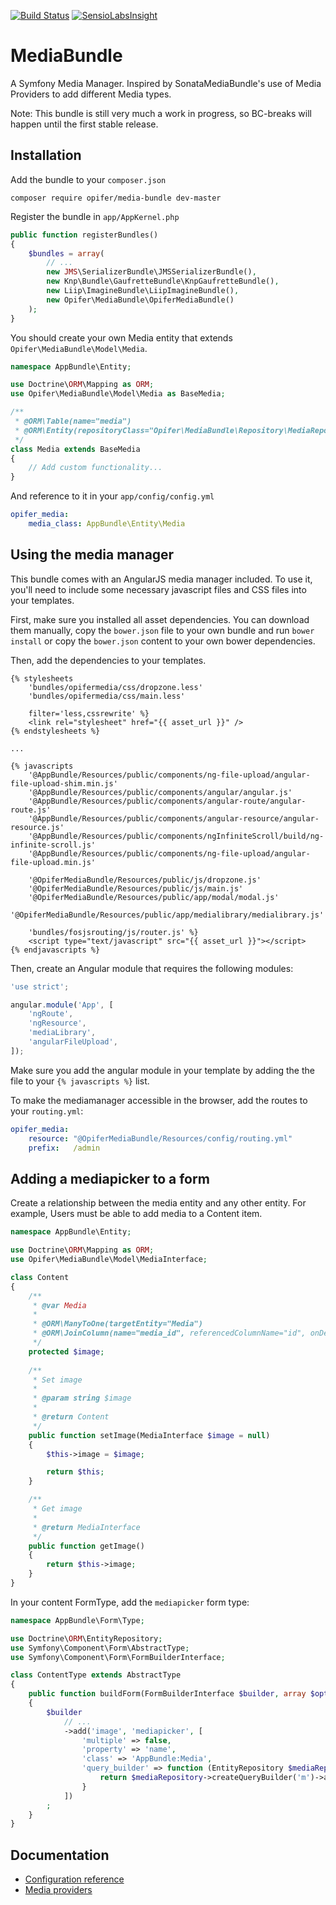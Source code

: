 [![Build Status](https://travis-ci.org/Opifer/MediaBundle.svg)](https://travis-ci.org/Opifer/MediaBundle)
[![SensioLabsInsight](https://insight.sensiolabs.com/projects/7bab65ce-147b-4148-90b2-81ea8454ebf0/mini.png)](https://insight.sensiolabs.com/projects/7bab65ce-147b-4148-90b2-81ea8454ebf0)

MediaBundle
===========

A Symfony Media Manager.
Inspired by SonataMediaBundle's use of Media Providers to add different Media types. 

Note: This bundle is still very much a work in progress, so BC-breaks will happen until the first stable release.

Installation
------------

Add the bundle to your `composer.json`

    composer require opifer/media-bundle dev-master

Register the bundle in `app/AppKernel.php`

```php
public function registerBundles()
{
    $bundles = array(
        // ...
        new JMS\SerializerBundle\JMSSerializerBundle(),
        new Knp\Bundle\GaufretteBundle\KnpGaufretteBundle(),
        new Liip\ImagineBundle\LiipImagineBundle(),
        new Opifer\MediaBundle\OpiferMediaBundle()
    );
}
```

You should create your own Media entity that extends `Opifer\MediaBundle\Model\Media`.

```php
namespace AppBundle\Entity;

use Doctrine\ORM\Mapping as ORM;
use Opifer\MediaBundle\Model\Media as BaseMedia;

/**
 * @ORM\Table(name="media")
 * @ORM\Entity(repositoryClass="Opifer\MediaBundle\Repository\MediaRepository")
 */
class Media extends BaseMedia
{
    // Add custom functionality...
}
```

And reference to it in your `app/config/config.yml`

```yaml
opifer_media:
    media_class: AppBundle\Entity\Media
```

Using the media manager
-----------------------

This bundle comes with an AngularJS media manager included. To use it, you'll need
to include some necessary javascript files and CSS files into your templates.

First, make sure you installed all asset dependencies. You can download them manually, copy the `bower.json` file to your own bundle and run `bower install` or copy the `bower.json` content to your own bower dependencies.

Then, add the dependencies to your templates.

```twig
{% stylesheets
    'bundles/opifermedia/css/dropzone.less'
    'bundles/opifermedia/css/main.less'
    
    filter='less,cssrewrite' %}
    <link rel="stylesheet" href="{{ asset_url }}" />
{% endstylesheets %}

...

{% javascripts
    '@AppBundle/Resources/public/components/ng-file-upload/angular-file-upload-shim.min.js'
    '@AppBundle/Resources/public/components/angular/angular.js'
    '@AppBundle/Resources/public/components/angular-route/angular-route.js'
    '@AppBundle/Resources/public/components/angular-resource/angular-resource.js'
    '@AppBundle/Resources/public/components/ngInfiniteScroll/build/ng-infinite-scroll.js'
    '@AppBundle/Resources/public/components/ng-file-upload/angular-file-upload.min.js'

    '@OpiferMediaBundle/Resources/public/js/dropzone.js'
    '@OpiferMediaBundle/Resources/public/js/main.js'
    '@OpiferMediaBundle/Resources/public/app/modal/modal.js'
    '@OpiferMediaBundle/Resources/public/app/medialibrary/medialibrary.js'
    
    'bundles/fosjsrouting/js/router.js' %}
    <script type="text/javascript" src="{{ asset_url }}"></script>
{% endjavascripts %}
```

Then, create an Angular module that requires the following modules:

```js
'use strict';

angular.module('App', [
    'ngRoute',
    'ngResource',
    'mediaLibrary',
    'angularFileUpload',
]);
```

Make sure you add the angular module in your template by adding the the file to your `{% javascripts %}` list.

To make the mediamanager accessible in the browser, add the routes to your `routing.yml`:

```yaml
opifer_media:
    resource: "@OpiferMediaBundle/Resources/config/routing.yml"
    prefix:   /admin
```

Adding a mediapicker to a form
------------------------------

Create a relationship between the media entity and any other entity. For example, Users must be able to add media to a Content item.

```php
namespace AppBundle\Entity;

use Doctrine\ORM\Mapping as ORM;
use Opifer\MediaBundle\Model\MediaInterface;

class Content
{
    /**
     * @var Media
     *
     * @ORM\ManyToOne(targetEntity="Media")
     * @ORM\JoinColumn(name="media_id", referencedColumnName="id", onDelete="SET NULL")
     */
    protected $image;
    
    /**
     * Set image
     *
     * @param string $image
     *
     * @return Content
     */
    public function setImage(MediaInterface $image = null)
    {
        $this->image = $image;

        return $this;
    }

    /**
     * Get image
     *
     * @return MediaInterface
     */
    public function getImage()
    {
        return $this->image;
    }
}
```

In your content FormType, add the `mediapicker` form type:

```php
namespace AppBundle\Form\Type;

use Doctrine\ORM\EntityRepository;
use Symfony\Component\Form\AbstractType;
use Symfony\Component\Form\FormBuilderInterface;

class ContentType extends AbstractType
{
    public function buildForm(FormBuilderInterface $builder, array $options)
    {
        $builder
            // ...
            ->add('image', 'mediapicker', [
                'multiple' => false,
                'property' => 'name',
                'class' => 'AppBundle:Media',
                'query_builder' => function (EntityRepository $mediaRepository) {
                    return $mediaRepository->createQueryBuilder('m')->add('orderBy', 'm.name ASC');
                }
            ])
        ;
    }
}
```


Documentation
-------------

- [Configuration reference](Resources/doc/configuration-reference.md)
- [Media providers](Resources/doc/providers.md)
